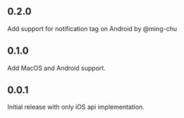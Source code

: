 ## 0.2.0

Add support for notification tag on Android by @ming-chu

## 0.1.0

Add MacOS and Android support.

## 0.0.1

Initial release with only iOS api implementation.
